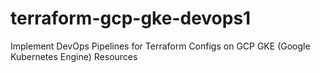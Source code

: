 



# terraform-gcp-gke-devops1
Implement DevOps Pipelines for Terraform Configs on GCP GKE (Google Kubernetes Engine) Resources
